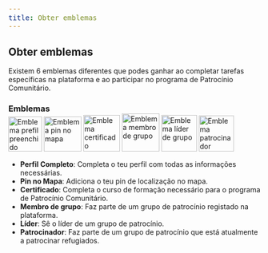 ```yaml
---
title: Obter emblemas
---
```


<style>
    span {
        font-size: 14px;
    }
    li {
        margin: 0;
    }
    h3 {
        margin-bottom: 0;
    }
    img {
        margin: 0px
    }
</style>

## Obter emblemas

<span>Existem 6 emblemas diferentes que podes ganhar ao completar tarefas específicas na plataforma e ao participar no programa de Patrocínio Comunitário.</span>

### Emblemas

<div class="flex flex-wrap px-4 gap-x-4 items-center mt-4">
  <img src="/academy/badges-img/profile-filled.png" alt="Emblema prefil preenchido" width="67" height="70">
  <img src="/academy/badges-img/map-pin.png" alt="Emblema pin no mapa" width="75" height="70"> 
  <img src="/academy/badges-img/certified.png" alt="Emblema certificado" width="73" height="73"> 
  <img src="/academy/badges-img/group-member.png" alt="Emblema membro de grupo" width="75" height="76">
  <img src="/academy/badges-img/group-leader.png" alt="Emblema líder de grupo" width="71" height="73"> 
  <img src="/academy/badges-img/sponsor.png" alt="Emblema patrocinador" width="70" height="72"> 
</div>

- <span><strong>Perfil Completo</strong>: Completa o teu perfil com todas as informações necessárias.</span>
- <span><strong>Pin no Mapa</strong>: Adiciona o teu pin de localização no mapa.</span>
- <span><strong>Certificado</strong>: Completa o curso de formação necessário para o programa de Patrocínio Comunitário.</span>
- <span><strong>Membro de grupo</strong>: Faz parte de um grupo de patrocínio registado na plataforma.</span>
- <span><strong>Líder</strong>: Sê o líder de um grupo de patrocínio.</span>
- <span><strong>Patrocinador</strong>: Faz parte de um grupo de patrocínio que está atualmente a patrocinar refugiados.</span>
